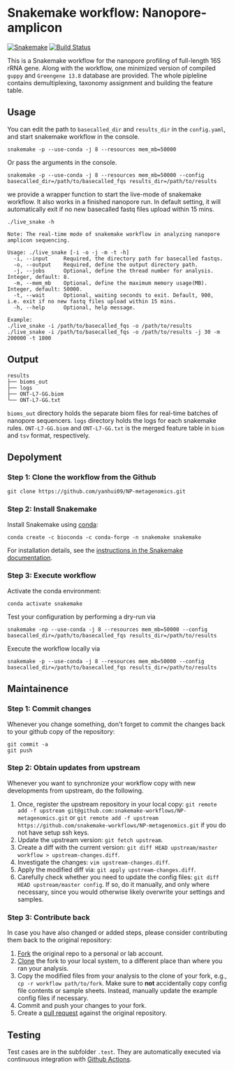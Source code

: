 # Snakemake workflow: Nanopore-amplicon

[![Snakemake](https://img.shields.io/badge/snakemake-≥5.31.1-brightgreen.svg)](https://snakemake.bitbucket.io)
[![Build Status](https://travis-ci.org/snakemake-workflows/NP-metagenomics.svg?branch=master)](https://travis-ci.org/snakemake-workflows/NP-metagenomics)

This is a Snakemake workflow for the nanopore profiling of full-length 16S rRNA gene. Along with the workflow, one minimized version of compiled `guppy` and `Greengene 13.8` database are provided. The whole pipleline contains demultiplexing, taxonomy assignment and building the feature table.

## Usage

You can edit the path to `basecalled_dir` and `results_dir` in the `config.yaml`, and start snakemake workflow in the console.

    snakemake -p --use-conda -j 8 --resources mem_mb=50000

Or pass the arguments in the console.

    snakemake -p --use-conda -j 8 --resources mem_mb=50000 --config basecalled_dir=/path/to/basecalled_fqs results_dir=/path/to/results

we provide a wrapper function to start the live-mode of snakemake workflow. It also works in a finished nanopore run. In default setting, it will automatically exit if no new basecalled fastq files upload within 15 mins.

    ./live_snake -h

```
Note: The real-time mode of snakemake workflow in analyzing nanopore amplicon sequencing.

Usage: ./live_snake [-i -o -j -m -t -h]
  -i, --input     Required, the directory path for basecalled fastqs.
  -o, --output    Required, define the output directory path.
  -j, --jobs      Optional, define the thread number for analysis. Integer, default: 8.
  -m, --mem_mb    Optional, define the maximum memory usage(MB). Integer, default: 50000.
  -t, --wait      Optional, waiting seconds to exit. Default, 900, i.e. exit if no new fastq files upload within 15 mins.
  -h, --help      Optional, help message.

Example:
./live_snake -i /path/to/basecalled_fqs -o /path/to/results
./live_snake -i /path/to/basecalled_fqs -o /path/to/results -j 30 -m 200000 -t 1800

```

## Output

```
results
├── bioms_out
├── logs
├── ONT-L7-GG.biom
└── ONT-L7-GG.txt
```

`bioms_out` directory holds the separate biom files for real-time batches of nanopore sequencers. 
`logs` directory holds the logs for each snakemake rules.
`ONT-L7-GG.biom` and `ONT-L7-GG.txt` is the merged feature table in `biom` and `tsv` format, respectively. 

## Depolyment

### Step 1: Clone the workflow from the Github

    git clone https://github.com/yanhui09/NP-metagenomics.git

### Step 2: Install Snakemake

Install Snakemake using [conda](https://conda.io/projects/conda/en/latest/user-guide/install/index.html):

    conda create -c bioconda -c conda-forge -n snakemake snakemake

For installation details, see the [instructions in the Snakemake documentation](https://snakemake.readthedocs.io/en/stable/getting_started/installation.html).

### Step 3: Execute workflow

Activate the conda environment:

    conda activate snakemake

Test your configuration by performing a dry-run via

    snakemake -np --use-conda -j 8 --resources mem_mb=50000 --config basecalled_dir=/path/to/basecalled_fqs results_dir=/path/to/results

Execute the workflow locally via

    snakemake -p --use-conda -j 8 --resources mem_mb=50000 --config basecalled_dir=/path/to/basecalled_fqs results_dir=/path/to/results


## Maintainence

### Step 1: Commit changes

Whenever you change something, don't forget to commit the changes back to your github copy of the repository:

    git commit -a
    git push

### Step 2: Obtain updates from upstream

Whenever you want to synchronize your workflow copy with new developments from upstream, do the following.

1. Once, register the upstream repository in your local copy: `git remote add -f upstream git@github.com:snakemake-workflows/NP-metagenomics.git` or `git remote add -f upstream https://github.com/snakemake-workflows/NP-metagenomics.git` if you do not have setup ssh keys.
2. Update the upstream version: `git fetch upstream`.
3. Create a diff with the current version: `git diff HEAD upstream/master workflow > upstream-changes.diff`.
4. Investigate the changes: `vim upstream-changes.diff`.
5. Apply the modified diff via: `git apply upstream-changes.diff`.
6. Carefully check whether you need to update the config files: `git diff HEAD upstream/master config`. If so, do it manually, and only where necessary, since you would otherwise likely overwrite your settings and samples.


### Step 3: Contribute back

In case you have also changed or added steps, please consider contributing them back to the original repository:

1. [Fork](https://help.github.com/en/articles/fork-a-repo) the original repo to a personal or lab account.
2. [Clone](https://help.github.com/en/articles/cloning-a-repository) the fork to your local system, to a different place than where you ran your analysis.
3. Copy the modified files from your analysis to the clone of your fork, e.g., `cp -r workflow path/to/fork`. Make sure to **not** accidentally copy config file contents or sample sheets. Instead, manually update the example config files if necessary.
4. Commit and push your changes to your fork.
5. Create a [pull request](https://help.github.com/en/articles/creating-a-pull-request) against the original repository.

## Testing

Test cases are in the subfolder `.test`. They are automatically executed via continuous integration with [Github Actions](https://github.com/features/actions).